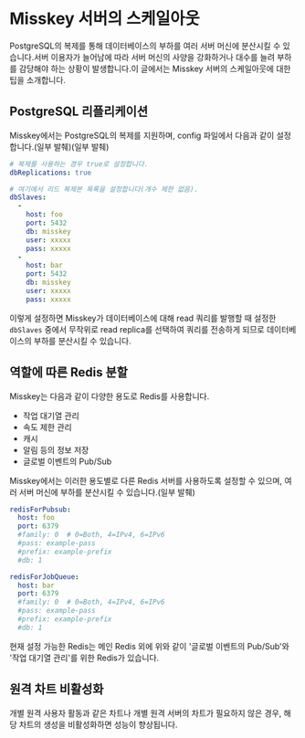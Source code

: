 # Misskey 서버의 스케일아웃

PostgreSQL의 복제를 통해 데이터베이스의 부하를 여러 서버 머신에 분산시킬 수 있습니다.서버 이용자가 늘어남에 따라 서버 머신의 사양을 강화하거나 대수를 늘려 부하를 감당해야 하는 상황이 발생합니다.이 글에서는 Misskey 서버의 스케일아웃에 대한 팁을 소개합니다.

## PostgreSQL 리플리케이션

Misskey에서는 PostgreSQL의 복제를 지원하며, config 파일에서 다음과 같이 설정합니다.(일부 발췌)(일부 발췌)

```yml
# 복제를 사용하는 경우 true로 설정합니다.
dbReplications: true

# 여기에서 리드 복제본 목록을 설정합니다(개수 제한 없음).
dbSlaves:
  -
    host: foo
    port: 5432
    db: misskey
    user: xxxxx
    pass: xxxxx
  -
    host: bar
    port: 5432
    db: misskey
    user: xxxxx
    pass: xxxxx
```

이렇게 설정하면 Misskey가 데이터베이스에 대해 read 쿼리를 발행할 때 설정한 `dbSlaves` 중에서 무작위로 read replica를 선택하여 쿼리를 전송하게 되므로 데이터베이스의 부하를 분산시킬 수 있습니다.

## 역할에 따른 Redis 분할

Misskey는 다음과 같이 다양한 용도로 Redis를 사용합니다.

- 작업 대기열 관리
- 속도 제한 관리
- 캐시
- 알림 등의 정보 저장
- 글로벌 이벤트의 Pub/Sub

Misskey에서는 이러한 용도별로 다른 Redis 서버를 사용하도록 설정할 수 있으며, 여러 서버 머신에 부하를 분산시킬 수 있습니다.(일부 발췌)

```yml
redisForPubsub:
  host: foo
  port: 6379
  #family: 0  # 0=Both, 4=IPv4, 6=IPv6
  #pass: example-pass
  #prefix: example-prefix
  #db: 1

redisForJobQueue:
  host: bar
  port: 6379
  #family: 0  # 0=Both, 4=IPv4, 6=IPv6
  #pass: example-pass
  #prefix: example-prefix
  #db: 1
```

현재 설정 가능한 Redis는 메인 Redis 외에 위와 같이 '글로벌 이벤트의 Pub/Sub'와 '작업 대기열 관리'를 위한 Redis가 있습니다.

## 원격 차트 비활성화

개별 원격 사용자 활동과 같은 차트나 개별 원격 서버의 차트가 필요하지 않은 경우, 해당 차트의 생성을 비활성화하면 성능이 향상됩니다.
